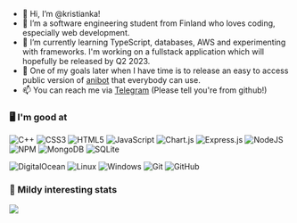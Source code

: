 - 👋 Hi, I’m @kristianka!
- 👀 I’m a software engineering student from Finland who loves coding, especially web development.
- 🌱 I’m currently learning TypeScript, databases, AWS and experimenting with frameworks. I'm working on a fullstack application which will hopefully be released by Q2         2023.
- 🤖 One of my goals later when I have time is to release an easy to access public version of [anibot](https://github.com/kristianka/anibot) that everybody can use.
- 📫 You can reach me via [Telegram](https://t.me/kristiankah) (Please tell you're from github!)

<!---
kristianka/kristianka is a ✨ special ✨ repository because its `README.md` (this file) appears on your GitHub profile.
You can click the Preview link to take a look at your changes.
--->

### 🖥️ I'm good at
![C++](https://img.shields.io/badge/c++-%2300599C.svg?style=flat&logo=c%2B%2B&logoColor=white)
![CSS3](https://img.shields.io/badge/css3-%231572B6.svg?style=flat&logo=css3&logoColor=white)
![HTML5](https://img.shields.io/badge/html5-%23E34F26.svg?style=flat&logo=html5&logoColor=white)
![JavaScript](https://img.shields.io/badge/javascript-%23323330.svg?style=flat&logo=javascript&logoColor=%23F7DF1E) 
![Chart.js](https://img.shields.io/badge/chart.js-F5788D.svg?style=flat&logo=chart.js&logoColor=white)
![Express.js](https://img.shields.io/badge/express.js-%23404d59.svg?style=flat&logo=express&logoColor=%2361DAFB)
![NodeJS](https://img.shields.io/badge/node.js-6DA55F?style=flat&logo=node.js&logoColor=white)
![NPM](https://img.shields.io/badge/NPM-%23000000.svg?style=flat&logo=npm&logoColor=white)
![MongoDB](https://img.shields.io/badge/MongoDB-%234ea94b.svg?style=flat&logo=mongodb&logoColor=white)
![SQLite](https://img.shields.io/badge/sqlite-%2307405e.svg?style=flat&logo=sqlite&logoColor=white)
<!--![AWS](https://img.shields.io/badge/AWS-%23FF9900.svg?style=flat&logo=amazon-aws&logoColor=white)-->
![DigitalOcean](https://img.shields.io/badge/DigitalOcean-%230167ff.svg?style=flat&logo=digitalOcean&logoColor=white)
![Linux](https://img.shields.io/badge/Linux-FCC624?style=flat&logo=linux&logoColor=white)
![Windows](https://img.shields.io/badge/Windows-FCC624?style=flat&logo=windows&logoColor=white)
![Git](https://img.shields.io/badge/Git-FCC624?style=flat&logo=git&logoColor=white)
![GitHub](https://img.shields.io/badge/GitHub-FCC624?style=flat&logo=github&logoColor)
<!-- Icons from https://shields.io/ -->
### 🤔 Mildy interesting stats
![](https://github-readme-stats.vercel.app/api?username=kristianka&theme=vue-dark&hide_border=false&include_all_commits=false&count_private=false)                                       &emsp;&emsp;&emsp; <!-- ![](https://github-readme-stats.vercel.app/api/top-langs/?username=kristianka&theme=vue-dark&hide_border=false&include_all_commits=false&count_private=false&layout=compact)-->
